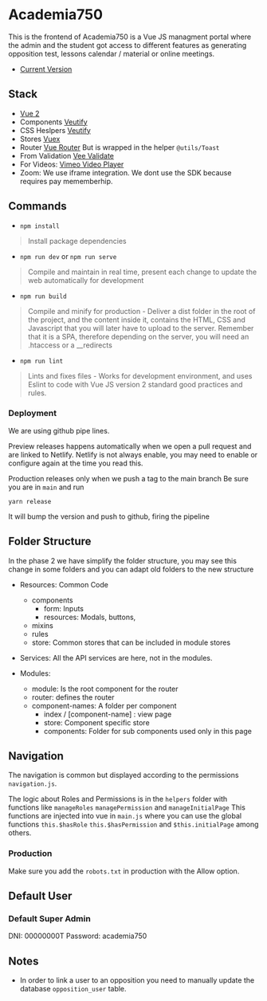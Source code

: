# Academia750

This is the frontend of Academia750 is a Vue JS managment portal where the admin and the student got access to different
features as generating opposition test, lessons calendar / material or online meetings.


- [Current Version](https://github.com/Academia-750/academia750-frontend-vue/tags)

## Stack

- [Vue 2](https://v2.vuejs.org/)
- Components [Veutify](https://v2.vuetifyjs.com/en/)
- CSS Heslpers [Veutify](https://vuetifyjs.com/en/styles/display/)
- Stores [Vuex](https://vuex.vuejs.org/)
- Router [Vue Router](https://router.vuejs.org/) But is wrapped in the helper `@utils/Toast` 
- From Validation [Vee Validate](https://vee-validate.logaretm.com/v2/guide/)
- For Videos: [Vimeo Video Player](https://www.npmjs.com/package/vue-vimeo-player)
- Zoom: We use iframe integration. We dont use the SDK because requires pay mememberhip.

## Commands

- `npm install`
> Install package dependencies


- `npm run dev` or `npm run serve`
> Compile and maintain in real time, present each change to update the web automatically for development


- `npm run build`
> Compile and minify for production - Deliver a dist folder in the root of the project, and the content inside it, contains the HTML, CSS and Javascript that you will later have to upload to the server. Remember that it is a SPA, therefore depending on the server, you will need an .htaccess or a __redirects


- `npm run lint`
> Lints and fixes files - Works for development environment, and uses Eslint to code with Vue JS version 2 standard good practices and rules.

### Deployment

We are using github pipe lines.

Preview releases happens automatically when we open a pull request and are linked to Netlify.
Netlify is not always enable, you may need to enable or configure again at the time you read this.

Production releases only when we push a tag to the main branch
Be sure you are in `main` and run

`yarn release`

It will bump the version and push to github, firing the pipeline

## Folder Structure

In the phase 2 we have simplify the folder structure, you may see this change in some folders and you can adapt old folders to the new structure

- Resources: Common Code
  - components
    - form: Inputs
    - resources: Modals, buttons,
  - mixins
  - rules
  - store: Common stores that can be included in module stores

- Services: All the API services are here, not in the modules.

- Modules:
  - module: Is the root  component for the router
  - router: defines the router
  - component-names: A folder per component
    - index / [component-name] : view page
    - store: Component specific store
    - components: Folder for sub components used only in this page

## Navigation

The navigation is common but displayed according to the permissions `navigation.js`.

The logic about Roles and Permissions is in the `helpers` folder with functions like `manageRoles` `managePermission` and `manageInitialPage`
This functions are injected into vue in `main.js` where you can use the global functions `this.$hasRole` `this.$hasPermission` and `$this.initialPage` among others.


### Production

Make sure you add the `robots.txt` in production with the Allow option.


## Default User
### Default Super Admin

DNI:  00000000T
Password: academia750

## Notes

- In order to link a user to an opposition you need to manually update the database `opposition_user` table. 



